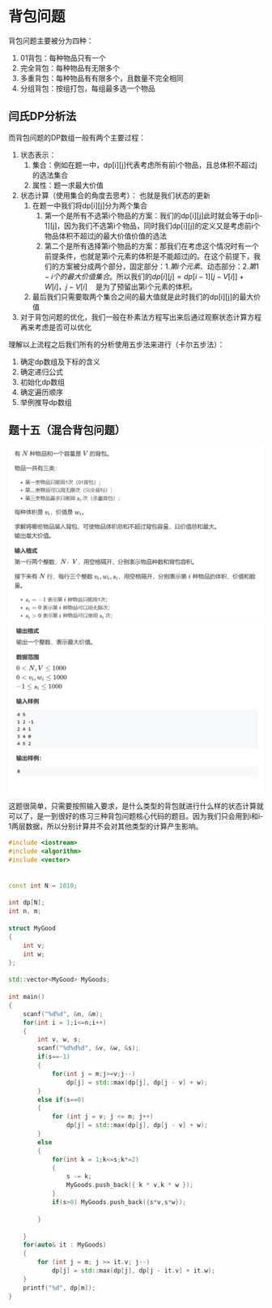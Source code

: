 # 背包问题

背包问题主要被分为四种：

1. 01背包：每种物品只有一个
2. 完全背包：每种物品有无限多个
3. 多重背包：每种物品有有限多个，且数量不完全相同
4. 分组背包：按组打包，每组最多选一个物品

## 闫氏DP分析法

而背包问题的DP数组一般有两个主要过程：

1. 状态表示：
    1. 集合：例如在题一中，dp[i][j]代表考虑所有前i个物品，且总体积不超过j的选法集合
    2. 属性：题一求最大价值
2. 状态计算（使用集合的角度去思考）：
    也就是我们状态的更新
    1. 在题一中我们将dp[i][j]分为两个集合
       1. 第一个是所有不选第i个物品的方案：我们的dp[i][j]此时就会等于dp[i-1][j]，因为我们不选第i个物品，同时我们dp[i][j]的定义又是考虑前i个物品体积不超过j的最大价值价值的选法
       2. 第二个是所有选择第i个物品的方案：那我们在考虑这个情况时有一个前提条件，也就是第i个元素的体积是不能超过j的。在这个前提下，我们的方案被分成两个部分，固定部分：$1.第i个元素$、动态部分：$2.第1-i个的最大价值集合$。所以我们的$dp[i][j] = dp[i-1][j-V[i]] + W[i]$，$j-V[i]\quad$是为了预留出第i个元素的体积。
    2. 最后我们只需要取两个集合之间的最大值就是此时我们的dp[i][j]的最大价值
3. 对于背包问题的优化，我们一般在朴素法方程写出来后通过观察状态计算方程再来考虑是否可以优化

理解以上流程之后我们所有的分析使用五步法来进行（卡尔五步法）：

1. 确定dp数组及下标的含义
2. 确定递归公式
3. 初始化dp数组
4. 确定遍历顺序
5. 举例推导dp数组

## 题十五（混合背包问题）

![题十五-1](./pic/Question15-1.png)    
![题十五-2](./pic/Question15-2.png)

这题很简单，只需要按照输入要求，是什么类型的背包就进行什么样的状态计算就可以了，是一到很好的练习三种背包问题核心代码的题目。因为我们只会用到i和i-1两层数据，所以分别计算并不会对其他类型的计算产生影响。

```cpp
#include <iostream>
#include <algorithm>
#include <vector>


const int N = 1010;

int dp[N];
int n, m;

struct MyGood
{
	int v;
	int w;
};

std::vector<MyGood> MyGoods;

int main()
{
	scanf("%d%d", &n, &m);
	for(int i = 1;i<=n;i++)
	{
		int v, w, s;
		scanf("%d%d%d", &v, &w, &s);
		if(s==-1)
		{
			for(int j = m;j>=v;j--)
				dp[j] = std::max(dp[j], dp[j - v] + w);
		}
		else if(s==0)
		{
			for (int j = v; j <= m; j++)
				dp[j] = std::max(dp[j], dp[j - v] + w);
		}
		else
		{
			for(int k = 1;k<=s;k*=2)
			{
				s -= k;
				MyGoods.push_back({ k * v,k * w });
			}
			if(s>0) MyGoods.push_back({s*v,s*w});
			
		}
	
	}	
	for(auto& it : MyGoods)
	{
		for (int j = m; j >= it.v; j--)
			dp[j] = std::max(dp[j], dp[j - it.v] + it.w);
	}
	printf("%d", dp[m]);
}
```